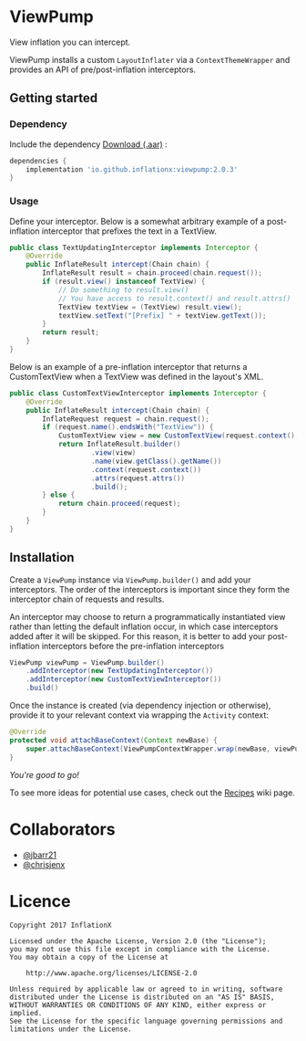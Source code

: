 ViewPump
========

View inflation you can intercept.

ViewPump installs a custom `LayoutInflater` via a `ContextThemeWrapper` and provides an API of pre/post-inflation interceptors.

## Getting started

### Dependency

Include the dependency [Download (.aar)](http://search.maven.org/remotecontent?filepath=io/github/inflationx/viewpump/2.0.3/viewpump-2.0.3.aar) :

```groovy
dependencies {
    implementation 'io.github.inflationx:viewpump:2.0.3'
}
```

### Usage

Define your interceptor. Below is a somewhat arbitrary example of a post-inflation interceptor that prefixes the text in a TextView.

```java
public class TextUpdatingInterceptor implements Interceptor {
    @Override
    public InflateResult intercept(Chain chain) {
        InflateResult result = chain.proceed(chain.request());
        if (result.view() instanceof TextView) {
            // Do something to result.view()
            // You have access to result.context() and result.attrs()
            TextView textView = (TextView) result.view();
            textView.setText("[Prefix] " + textView.getText());
        }
        return result;
    }
}
```

Below is an example of a pre-inflation interceptor that returns a CustomTextView when a TextView was defined in the layout's XML.

```java
public class CustomTextViewInterceptor implements Interceptor {
    @Override
    public InflateResult intercept(Chain chain) {
        InflateRequest request = chain.request();
        if (request.name().endsWith("TextView")) {
            CustomTextView view = new CustomTextView(request.context(), request.attrs());
            return InflateResult.builder()
                    .view(view)
                    .name(view.getClass().getName())
                    .context(request.context())
                    .attrs(request.attrs())
                    .build();
        } else {
            return chain.proceed(request);
        }
    }
}
```

## Installation

Create a `ViewPump` instance via `ViewPump.builder()` and add your interceptors. The order of the interceptors is important since they form the interceptor chain of requests and results.

An interceptor may choose to return a programmatically instantiated view rather than letting the default inflation occur, in which case interceptors added after it will be skipped. For this reason, it is better to add your post-inflation interceptors before the pre-inflation interceptors

```java
ViewPump viewPump = ViewPump.builder()
    .addInterceptor(new TextUpdatingInterceptor())
    .addInterceptor(new CustomTextViewInterceptor())
    .build()
```

Once the instance is created (via dependency injection or otherwise), provide it to your relevant context via wrapping the `Activity` context:

```java
@Override
protected void attachBaseContext(Context newBase) {
    super.attachBaseContext(ViewPumpContextWrapper.wrap(newBase, viewPump));
}
```

_You're good to go!_

To see more ideas for potential use cases, check out the [Recipes](https://github.com/InflationX/ViewPump/wiki/Recipes) wiki page.

# Collaborators

- [@jbarr21](https://github.com/jbarr21)
- [@chrisjenx](https://github.com/chrisjenx)

# Licence

    Copyright 2017 InflationX

    Licensed under the Apache License, Version 2.0 (the "License");
    you may not use this file except in compliance with the License.
    You may obtain a copy of the License at

        http://www.apache.org/licenses/LICENSE-2.0

    Unless required by applicable law or agreed to in writing, software
    distributed under the License is distributed on an "AS IS" BASIS,
    WITHOUT WARRANTIES OR CONDITIONS OF ANY KIND, either express or implied.
    See the License for the specific language governing permissions and
    limitations under the License.
